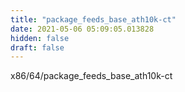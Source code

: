 ```yaml
---
title: "package_feeds_base_ath10k-ct"
date: 2021-05-06 05:09:05.013828
hidden: false
draft: false
---
```


x86/64/package_feeds_base_ath10k-ct

